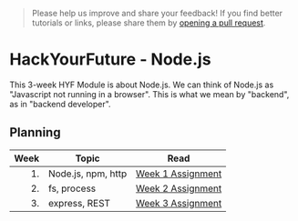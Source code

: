 > Please help us improve and share your feedback! If you find better tutorials
or links, please share them by [opening a pull request](https://github.com/HackYourFuture/Node.js/pulls).

# HackYourFuture - Node.js

This 3-week HYF Module is about Node.js. We can think of Node.js as "Javascript
not running in a browser". This is what we mean by "backend", as in "backend
developer".

## Planning

| Week | Topic              | Read                              |
| ---: | ------------------ | --------------------------------- |
|   1. | Node.js, npm, http | [Week 1 Assignment](week1/README.md) |
|   2. | fs, process        | [Week 2 Assignment](week2/README.md) |
|   3. | express, REST      | [Week 3 Assignment](week3/README.md) |
